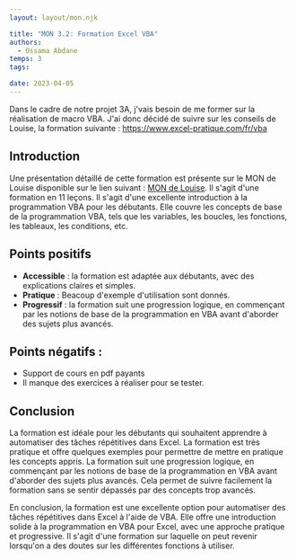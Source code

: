 ```yaml
---
layout: layout/mon.njk

title: "MON 3.2: Formation Excel VBA"
authors:
  - Ossama Abdane
temps: 3
tags:

date: 2023-04-05
---
```


<!-- début résumé -->
Dans le cadre de notre projet 3A, j'vais besoin de me former sur la réalisation de macro VBA. J'ai donc décidé de suivre sur les conseils de Louise, la formation suivante : https://www.excel-pratique.com/fr/vba
<!-- fin résumé -->

## Introduction 
Une présentation détaillé de cette formation est présente sur le MON de Louise disponible sur le lien suivant : [MON de Louise](/do-it/mon/LG/MON5). Il s'agit d'une formation en 11 leçons. Il s'agit d'une excellente introduction à la programmation VBA pour les débutants. Elle couvre les concepts de base de la programmation VBA, tels que les variables, les boucles, les fonctions, les tableaux, les conditions, etc.

## Points positifs

* **Accessible** : la formation est adaptée aux débutants, avec des explications claires et simples.
* **Pratique** : Beacoup d'exemple d'utilisation sont donnés.
* **Progressif** : la formation suit une progression logique, en commençant par les notions de base de la programmation en VBA avant d'aborder des sujets plus avancés.

## Points négatifs : 

* Support de cours en pdf payants 
* Il manque des exercices à réaliser pour se tester. 

## Conclusion 

La formation est idéale pour les débutants qui souhaitent apprendre à automatiser des tâches répétitives dans Excel. La formation est très pratique et offre quelques exemples pour permettre de mettre en pratique les concepts appris.
La formation suit une progression logique, en commençant par les notions de base de la programmation en VBA avant d'aborder des sujets plus avancés. Cela permet de suivre facilement la formation sans se sentir dépassés par des concepts trop avancés.

En conclusion, la formation  est une excellente option pour automatiser des tâches répétitives dans Excel à l'aide de VBA. Elle offre une introduction solide à la programmation en VBA pour Excel, avec une approche pratique et progressive. Il s'agit d'une formation sur laquelle on peut revenir lorsqu'on a des doutes sur les différentes fonctions à utiliser. 

